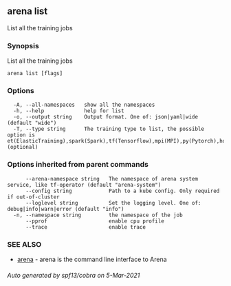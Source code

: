 ## arena list

List all the training jobs

### Synopsis

List all the training jobs

```
arena list [flags]
```

### Options

```
  -A, --all-namespaces   show all the namespaces
  -h, --help             help for list
  -o, --output string    Output format. One of: json|yaml|wide (default "wide")
  -T, --type string      The training type to list, the possible option is et(ElasticTraining),spark(Spark),tf(Tensorflow),mpi(MPI),py(Pytorch),horovod(Horovod),volcano(Volcano). (optional)
```

### Options inherited from parent commands

```
      --arena-namespace string   The namespace of arena system service, like tf-operator (default "arena-system")
      --config string            Path to a kube config. Only required if out-of-cluster
      --loglevel string          Set the logging level. One of: debug|info|warn|error (default "info")
  -n, --namespace string         the namespace of the job
      --pprof                    enable cpu profile
      --trace                    enable trace
```

### SEE ALSO

* [arena](arena.md)	 - arena is the command line interface to Arena

###### Auto generated by spf13/cobra on 5-Mar-2021
